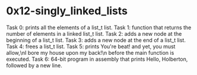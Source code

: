 # 0x12-singly_linked_lists

Task 0: prints all the elements of a list_t list.
Task 1: function that returns the number of elements in a linked list_t list.
Task 2: adds a new node at the beginning of a list_t list.
Task 3: adds a new node at the end of a list_t list.
Task 4: frees a list_t list.
Task 5: prints You're beat! and yet, you must allow,\nI bore my house upon my back!\n before the main function is executed.
Task 6: 64-bit program in assembly that prints Hello, Holberton, followed by a new line.
